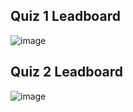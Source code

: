 ## Quiz 1 Leadboard

![image](https://github.com/user-attachments/assets/1e168649-7312-4623-b3ff-946af313f789)

## Quiz 2 Leadboard

![image](https://github.com/user-attachments/assets/c3a16582-446c-44d1-8fc1-e3e8fd696d00)


